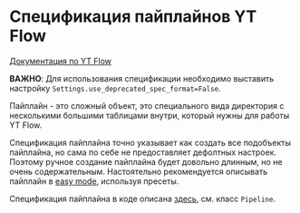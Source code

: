 # Спецификация пайплайнов YT Flow

[Документация по YT Flow](https://yt.yandex-team.ru/docs/flow/about)

__ВАЖНО__: Для использования спецификации необходимо выставить настройку `Settings.use_deprecated_spec_format=False`.

Пайплайн - это сложный объект, это специального вида директория с несколькими большими таблицами внутри, который нужны для работы YT Flow.

Спецификация пайплайна точно указывает как создать все подобъекты пайплайна, но сама по себе не предоставляет дефолтных настроек.
Поэтому ручное создание пайплайна будет довольно длинным, но не очень содержательным.
Настоятельно рекомендуется описывать пайплайн в [easy mode](stages_specification.md#pipeline_description), используя пресеты.

Спецификация пайплайна в коде описана [здесь](https://a.yandex-team.ru/arcadia/yt/yt_sync/core/spec/pipeline.py),
см. класс `Pipeline`.
